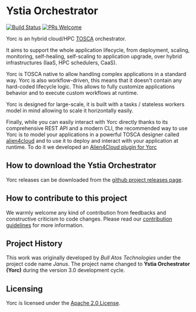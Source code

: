 # Ystia Orchestrator

<!--
TODO: add badges (travis/gocodereport/...)
-->
[![Build Status](https://travis-ci.org/ystia/yorc.svg?branch=develop)](https://travis-ci.org/ystia/yorc) [![PRs Welcome](https://img.shields.io/badge/PRs-welcome-brightgreen.svg?style=flat-square)](http://makeapullrequest.com)

Yorc is an hybrid cloud/HPC [TOSCA](http://docs.oasis-open.org/tosca/TOSCA-Simple-Profile-YAML/v1.2/TOSCA-Simple-Profile-YAML-v1.2.html) orchestrator.

It aims to support the whole application lifecycle, from deployment, scaling, monitoring, self-healing, self-scaling to application upgrade, over hybrid infrastructures (IaaS, HPC schedulers, CaaS).

Yorc is TOSCA native to allow handling complex applications in a standard way. Yorc is also workflow-driven,
this means that it doesn't contain any hard-coded lifecycle logic. This allows to fully customize applications behavior and to execute custom workflows at runtime.

Yorc is designed for large-scale, it is built with a tasks / stateless workers model in mind allowing to scale it
horizontally easily.

Finally, while you can easily interact with Yorc directly thanks to its comprehensive REST API and a modern CLI,
the recommended way to use Yorc is to model your applications in a powerful TOSCA designer called [alien4cloud](https://alien4cloud.github.io) and to use it to deploy and interact with your application at runtime. To do it
we developed an [Alien4Cloud plugin for Yorc](https://github.com/ystia/yorc-a4c-plugin)

## How to download the Ystia Orchestrator

Yorc releases can be downloaded from the [github project releases page](https://github.com/ystia/yorc/releases).

## How to contribute to this project

We warmly welcome any kind of contribution from feedbacks and constructive criticism to code changes.
Please read our [contribution guidelines](CONTRIBUTING.md) for more information.

<!--
TODO: link to readthedoc.org

## Documentation
-->

## Project History

This work was originally developed by _Bull Atos Technologies_ under the project code name _Janus_. The project name changed to __Ystia Orchestrator **(Yorc)**__ during the version 3.0 development cycle.

## Licensing

Yorc is licensed under the [Apache 2.0 License](LICENSE).
